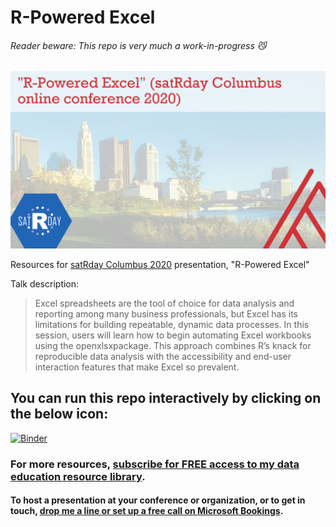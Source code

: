 # R-Powered Excel
###### Reader beware: This repo is very much a work-in-progress 😼

![cover image](images/satrday-cover.png)

Resources for [satRday Columbus 2020](https://columbus2020.satrdays.org/#page-top) presentation, "R-Powered Excel"

Talk description:
>Excel spreadsheets are the tool of choice for data analysis and reporting among many business professionals, but Excel has its limitations for building repeatable, dynamic data processes. In this session, users will learn how to begin automating Excel workbooks using the openxlsxpackage. This approach combines R’s knack for reproducible data analysis with the accessibility and end-user interaction features that make Excel so prevalent.

## You can run this repo interactively by clicking on the below icon:
[![Binder](https://mybinder.org/badge_logo.svg)](https://mybinder.org/v2/gh/stringfestdata/satrday-r-powered-excel/master)

    
### For more resources, [subscribe for FREE access to my data education resource library](https://georgejmount.com/subscribe/).

#### To host a presentation at your conference or organization, or to get in touch, [drop me a line or set up a free call on Microsoft Bookings](https://georgejmount.com/contact/).

